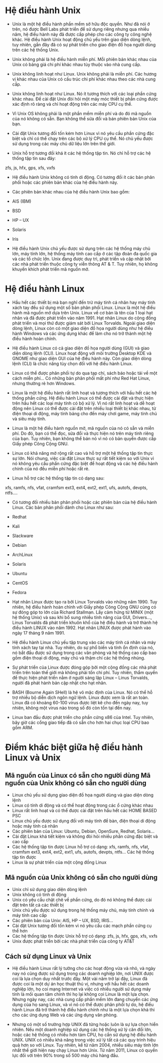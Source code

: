 # Hệ điều hành Unix

- Unix là một hệ điều hành phần mềm sở hữu độc quyền. Như đã nói ở trên, nó được Bell Labs phát triển để sử dụng riêng nhưng qua nhiều năm, hệ điều hành này đã được cấp phép cho các công ty công nghệ khác. Hệ điều hành Unix hoạt động chủ yếu trên giao diện dòng lệnh, tuy nhiên, gần đây đã có sự phát triển cho giao điện đồ họa người dùng trên các hệ thống Unix.

- Unix không phải là hệ điều hành miễn phí. Mỗi phiên bản khác nhau của Unix có bảng giá chi phí khác nhau tùy thuộc vào nhà cung cấp.

- Unix không linh hoạt như Linux. Unix không phải là miễn phí. Các hương vị khác nhau của Unix có cấu trúc chi phí khác nhau theo các nhà cung cấp.

- Unix không linh hoạt như Linux. Nó ít tương thích với các loại phần cứng khác nhau. Để cài đặt Unix đòi hỏi một máy móc thiết bị phần cứng được xác định rõ ràng và chỉ hoạt động trên các máy CPU cụ thể.

- Vì Unix OS không phải là một phần mềm miễn phí và do đó mã nguồn của nó không có sẵn. Bạn không thể sửa đổi và bán phiên bản Unix của bạn.

- Cài đặt Unix tương đối tốn kém hơn Linux vì nó yêu cầu phần cứng đặc biệt và chỉ có thể chạy trên các bộ xử lý CPU cụ thể. Nó chủ yếu được sử dụng trong các máy chủ dữ liệu lớn trên thế giới.

- Unix hỗ trợ tương đối khá ít các hệ thống tập tin. Nó chỉ hỗ trợ các hệ thống tập tin sau đây:

zfs, js, hfx, gps, xfs, vxfs

- Hệ điều hành Unix không có tính di động. Có tương đối ít các bản phân phối hoặc các phiên bản khác của hệ điều hành này.

- Các phiên bản khác nhau của hệ điều hành Unix bao gồm:

- AIS (IBM)
- BSD
- HP – UX
- Solaris
- Iris
- Hệ điều hành Unix chủ yếu được sử dụng trên các hệ thống máy chủ lớn, máy tính lớn, hệ thống máy tính cao cấp ở các tập đoàn đa quốc gia và các tổ chức lớn. Unix đang được duy trì, phát triển và cập nhật bởi các nhà phát triển thuộc công ty viễn thông AT & T. Tuy nhiên, họ không khuyến khích phát triển mã nguồn mở.

# Hệ điều hành Linux

- Hầu hết các thiết bị mà bạn nghĩ đến trừ máy tính cá nhân hay máy tính xách tay đều sử dụng một số bản phân phối Linux. Linux là một hệ điều hành mã nguồn mở dựa trên Unix. Linux về cơ bản là tên của 1 loại hạt nhân và đã được phát triển vào năm 1991. Hạt nhân Linux do cộng đồng phát triển và mọi thứ được giám sát bởi Linux Torvalds. Ngoài giao diện dòng lệnh, Linux còn có một giao diện đồ họa người dùng như hệ điều hành Windows và các ứng dụng khác để làm cho nó trở thành một hệ điều hành hoàn chỉnh.

- Hệ điều hành Linux có cả giao diện đồ họa người dùng (GUI) và giao diện dòng lệnh (CLI). Linux hoạt động với môi trường Desktop KDE và GNOME như giao diện GUI của hệ điều hành này. Còn giao diện dòng lệnh (CLI) là chức năng tùy chọn đối với hệ điều hành Linux.

- Linux có thể được phân phối tự do qua tạp chí, sách báo hoặc tải về một cách miễn phí… Có những bản phân phối mất phí như Red Hat Linux, nhưng thường rẻ hơn Windows.

- Linux là một hệ điều hành rất linh hoạt và tương thích với hầu hết các hệ thống phần cứng. Hệ điều hành Linux có thể được cài đặt và thực hiện trên hầu hết các loại máy tính có bộ xử lý. Vì nó rất linh hoạt và dễ hoạt động nên Linux có thể được cài đặt trên nhiều loại thiết bị khác nhau, từ điện thoại di động, máy tính bảng cho đến máy chơi game, máy tính chủ và siêu máy tính.

- Linux là một hệ điều hành nguồn mở, mã nguồn của nó có sẵn và miễn phí. Do đó, bạn có thể đọc, sửa đổi và thực hiện nó trên máy tính riêng của bạn. Tuy nhiên, bạn không thể bán nó vì nó có bản quyền được cấp Giấy phép Công Cộng GNU.

- Linux có khả năng mở rộng rất cao và hỗ trợ một hệ thống tập tin thực sự lớn. Nói chung, việc cài đặt Linux thực sự rất tiết kiệm so với Unix vì nó không yêu cầu phần cứng đặc biệt để hoạt động và các hệ điều hành chính của nó đều miễn phí hoặc rất rẻ.

- Linux hỗ trợ các hệ thống tập tin có dạng sau:

xfs, ramfs, nfs, vfat, cramfsm ext3, ext4, ext2, ext1, ufs, autofs, devpts, ntfs….

- Có tương đối nhiều bản phân phối hoặc các phiên bản của hệ điều hành Linux. Các bản phân phối dành cho Linux như sau:

- Redhat
- Kali
- Slackware
- Debian
- ArchLinux
- Solaris
- Ubuntu
- CentOS
- Fedora
- Hạt nhân Linux được tạo ra bởi Linux Torvalds vào những năm 1990. Tuy nhiên, hệ điều hành hoàn chỉnh với Giấy phép Công Cộng GNU cũng có sự đóng góp to lớn của Richard Stallman. Lấy cảm hứng từ MINIX (một hệ thống Unix) và sau khi bổ sung nhiều tính năng của GUI, Drivers…, Linus Torvalds đã phát triển khuôn khổ của hệ điều hành và trở thành hệ điều hành LINUX vào năm 1992. Hạt nhân LINUX được phát hành vào ngày 17 tháng 9 năm 1991.

- Hệ điều hành Linux chủ yếu tập trung vào các máy tính cá nhân và máy tính xách tay tại nhà. Tuy nhiên, do sự phổ biến và tính ổn định của nó, nó bắt đầu được sử dụng trong các văn phòng và hệ thống cao cấp bao gồm điện thoại di động, máy chủ và thậm chí các hệ thống nhúng.

- Sự phát triển của Linux được đóng góp bởi một cộng đồng các nhà phát triển trên toàn thế giới mà không phải tốn chi phí. Tuy nhiên, thẩm quyền để thực hiện phát triển nằm ở người sáng lập Linux – Linus Torvalds, người đã phát hành bản cập nhật cho hạt nhân.

- BASH (Bourne Again SHell) là hệ vỏ mặc định của Linux. Nó có thể hỗ trợ nhiều bộ diễn dịch ngôn ngữ lệnh. Linux được xem là rất an toàn. Linux đã có khoảng 60-100 virus được liệt kê cho đến ngày nay, tuy nhiên, không một virus nào trong số đó còn tồn tại đến nay.

- Linux ban đầu được phát triển cho phần cứng x86 của Intel. Tuy nhiên, bây giờ các cổng giao tiếp đã có sẵn cho hơn hai chục loại CPU bao gồm ARM.

# Điểm khác biệt giữa hệ điều hành Linux và Unix

## Mã nguồn của Linux có sẵn cho người dùng	Mã nguồn của Unix không có sẵn cho người dùng
- Linux chủ yếu sử dụng giao diện đồ họa người dùng và giao diện dòng lệnh	
- Linux có tính di động và có thể hoạt động trong các ổ cứng khác nhau	
- Linux rất linh hoạt và có thể được cài đặt trên hầu hết các HOME BASED PSC	
- Linux chủ yếu được sử dụng đối với máy tính để bàn, điện thoại di động hoặc máy tính cá nhân	
- Các phiên bản của Linux: Ubuntu, Debian, OpenSure, Redhat, Solaris…	
- Cài đặt Linux khá tiết kiệm và không đòi hỏi nhiều phần cứng đặc biệt và cao cấp	
- Các hệ thống tập tin được Linux hỗ trợ có dạng: xfs, ramfs, nfs, vfat, cramfsm ext3, ext4, ext2, ext1, ufs, autofs, devpts, ntfs…	Các hệ thống tập tin được
- Linux là sự phát triển của một cộng đồng Linux 

## Mã nguồn của Unix không có sẵn cho người dùng
- Unix chỉ sử dụng giao diện dòng lệnh
- Unix không có tính di động
- Unix có yêu cầu chặt chẽ về phần cứng, do đó nó không thể được cài đặt trên tất cả các thiết bị
- Unix chủ yếu được sử dụng trong hệ thống máy chủ, máy tính chính và máy tính cao cấp
- Các phiên bản của Unix: AIS, HP – UX, BSD, IRIS…
- Cài đặt Unix tương đối tốn kém vì nó yêu cầu các mạch phần cứng cụ thể hơn
- Các hệ thống tập tin được Unix hỗ trợ có dạng: zfs, js, hfx, gps, xfs, vxfs
- Unix được phát triển bởi các nhà phát triển của công ty AT&T

## Cách sử dụng Linux và Unix
- Hệ điều hành Linux rất lý tưởng cho các hoạt động vừa và nhỏ, và ngày nay nó cũng được sử dụng trong các doanh nghiệp lớn, nơi UNIX được coi là lựa chọn duy nhất trước đây. Một vài năm trở lại đây, Linux đã được coi là một dự án học thuật thú vị, nhưng với hầu hết các doanh nghiệp lớn, họ coi mạng Internet và việc có nhiều người sử dụng máy tính là mối quan tâm chính thì họ lại không coi Linux là một lựa chọn. Nhưng ngày nay, các nhà cung cấp phần mềm lớn đang chuyển các ứng dụng của họ sang Linux, và vì nó có thể được phân phối tự do, hệ điều hành Linux đã trở thành hệ điều hành chính như là một lựa chọn khả thi cho các ứng dụng Web và các ứng dụng văn phòng.

- Nhưng có một số trường hợp UNIX đã từng hoặc luôn là sự lựa chọn hiển nhiên. Nếu một doanh nghiệp sử dụng các hệ thống xử lý cân đối lớn, hoặc các hệ thống có nhiều hơn tám CPU, họ cần sử dụng hệ điều hành UNIX. UNIX có nhiều khả năng trong việc xử lý tất cả các quy trình hiệu quả hơn so với Linux. Tuy nhiên, kể từ năm 2004, nhiều siêu máy tính lớn nhất thế giới hiện nay chạy Linux hơn Unix. Từ năm 2011, Linux có quyền lực đối với trên 90% trong số 500 máy chủ hàng đầu.
